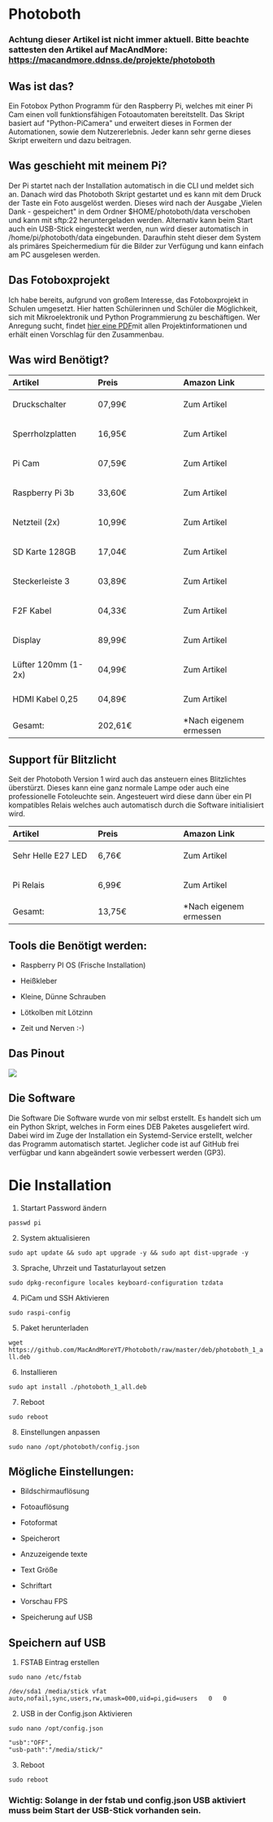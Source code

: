 Photoboth
=========

### Achtung dieser Artikel ist nicht immer aktuell. Bitte beachte sattesten den Artikel auf MacAndMore: https://macandmore.ddnss.de/projekte/photoboth

Was ist das?
------------

Ein Fotobox Python Programm für den Raspberry Pi, welches mit einer Pi Cam einen voll funktionsfähigen Fotoautomaten bereitstellt.
 Das Skript basiert auf "Python-PiCamera" und erweitert dieses in Formen der Automationen, sowie dem Nutzererlebnis. Jeder kann sehr gerne dieses Skript erweitern und dazu beitragen.

Was geschieht mit meinem Pi?
----------------------------

Der Pi startet nach der Installation automatisch in die CLI und meldet sich an. Danach wird das Photoboth Skript gestartet und es kann mit dem Druck der Taste ein Foto ausgelöst werden. Dieses wird nach der Ausgabe „Vielen Dank - gespeichert" in dem Ordner \$HOME/photoboth/data verschoben und kann mit sftp:22 heruntergeladen werden.
 Alternativ kann beim Start auch ein USB-Stick eingesteckt werden, nun wird dieser automatisch in /home/pi/photoboth/data eingebunden. Daraufhin steht dieser dem System als primäres Speichermedium für die Bilder zur Verfügung und kann einfach am PC ausgelesen werden.

Das Fotoboxprojekt
------------------

Ich habe bereits, aufgrund von großem Interesse, das Fotoboxprojekt in Schulen umgesetzt. Hier hatten Schülerinnen und Schüler die Möglichkeit, sich mit Mikroelektronik und Python Programmierung zu beschäftigen. Wer Anregung sucht, findet [hier eine PDF](../../media/photoboth/Photobox%20Projekt%20–%20Ablauf%20und%20Planung.pdf)mit allen Projektinformationen und erhält einen Vorschlag für den Zusammenbau.

Was wird Benötigt?
------------------

<table>
<col width="33%" />
<col width="33%" />
<col width="33%" />
<thead>
<tr class="header">
<th align="left">Artikel</th>
<th align="left">Preis</th>
<th align="left">Amazon Link</th>
</tr>
</thead>
<tbody>
<tr class="odd">
<td align="left">Druckschalter</td>
<td align="left">07,99€</td>
<td align="left"><a href="https://www.amazon.de/gp/product/B0825RCZJS/ref=ppx_yo_dt_b_asin_title_o00_s00?ie=UTF8&amp;psc=1"></a>
<p>Zum Artikel</p></td>
</tr>
<tr class="even">
<td align="left">Sperrholzplatten</td>
<td align="left">16,95€</td>
<td align="left"><a href="https://www.amazon.de/dp/B005QM4V5C/ref=cm_sw_em_r_mt_dp_jN2SFbR2R8M3M"></a>
<p>Zum Artikel</p></td>
</tr>
<tr class="odd">
<td align="left">Pi Cam</td>
<td align="left">07,59€</td>
<td align="left"><a href="https://www.amazon.de/gp/product/B07CMXJLXR/ref=ppx_yo_dt_b_asin_title_o01_s00?ie=UTF8&amp;psc=1"></a>
<p>Zum Artikel</p></td>
</tr>
<tr class="even">
<td align="left">Raspberry Pi 3b</td>
<td align="left">33,60€</td>
<td align="left"><a href="https://www.amazon.de/dp/B01CD5VC92/ref=cm_sw_em_r_mt_dp_wi.SFbYWETK0P"></a>
<p>Zum Artikel</p></td>
</tr>
<tr class="odd">
<td align="left">Netzteil (2x)</td>
<td align="left">10,99€</td>
<td align="left"><a href="https://www.amazon.de/dp/B01566WOAG/ref=cm_sw_em_r_mt_dp_el.SFb8HM8T75?_encoding=UTF8&amp;psc=1"></a>
<p>Zum Artikel</p></td>
</tr>
<tr class="even">
<td align="left">SD Karte 128GB</td>
<td align="left">17,04€</td>
<td align="left"><a href="https://www.amazon.de/dp/B073JYC4XM/ref=cm_sw_em_r_mt_dp_mm.SFb9HCWJFZ"></a>
<p>Zum Artikel</p></td>
</tr>
<tr class="odd">
<td align="left">Steckerleiste 3</td>
<td align="left">03,89€</td>
<td align="left"><a href="https://www.amazon.de/dp/B00006J9XX/ref=cm_sw_em_r_mt_dp_Sn.SFbC4GTRD7"></a>
<p>Zum Artikel</p></td>
</tr>
<tr class="even">
<td align="left">F2F Kabel</td>
<td align="left">04,33€</td>
<td align="left"><a href="https://www.amazon.de/dp/B07KYHBVR7/ref=cm_sw_em_r_mt_dp_egaTFbHWN9CGD"></a>
<p>Zum Artikel</p></td>
</tr>
<tr class="odd">
<td align="left">Display</td>
<td align="left">89,99€</td>
<td align="left"><a href="https://www.amazon.de/gp/product/B06XWVLNMT/ref=ppx_yo_dt_b_asin_title_o00_s00?ie=UTF8&amp;psc=1"></a>
<p>Zum Artikel</p></td>
</tr>
<tr class="even">
<td align="left">Lüfter 120mm (1-2x)</td>
<td align="left">04,99€</td>
<td align="left"><a href="https://www.amazon.de/F12-120-Standard-Geh%C3%A4usel%C3%BCfter-Standardgeh%C3%A4use-Konfiguration/dp/B002KTVFTE/ref=sr_1_3?__mk_de_DE=%C3%85M%C3%85%C5%BD%C3%95%C3%91&amp;dchild=1&amp;keywords=l%C3%BCfter&amp;qid=1616863699&amp;sr=8-3"></a>
<p>Zum Artikel</p></td>
</tr>
<tr class="odd">
<td align="left">HDMI Kabel 0,25</td>
<td align="left">04,89€</td>
<td align="left"><a href="https://www.amazon.de/dp/B013ICNQLQ/ref=cm_sw_em_r_mt_dp_dlC_WynTFbMCMF2GY"></a>
<p>Zum Artikel</p></td>
</tr>
<tr class="even">
<td align="left">Gesamt:</td>
<td align="left">202,61€</td>
<td align="left">*Nach eigenem ermessen</td>
</tr>
</tbody>
</table>

Support für Blitzlicht
----------------------

Seit der Photoboth Version 1 wird auch das ansteuern eines Blitzlichtes überstürzt. Dieses kann eine ganz normale Lampe oder auch eine professionelle Fotoleuchte sein. Angesteuert wird diese dann über ein PI kompatibles Relais welches auch automatisch durch die Software initialisiert wird.

<table>
<col width="33%" />
<col width="33%" />
<col width="33%" />
<thead>
<tr class="header">
<th align="left">Artikel</th>
<th align="left">Preis</th>
<th align="left">Amazon Link</th>
</tr>
</thead>
<tbody>
<tr class="odd">
<td align="left">Sehr Helle E27 LED</td>
<td align="left">6,76€</td>
<td align="left"><a href="https://www.amazon.de/gp/product/B08V8ND1VY/ref=ppx_yo_dt_b_asin_title_o05_s00?ie=UTF8&amp;psc=1"></a>
<p>Zum Artikel</p></td>
</tr>
<tr class="even">
<td align="left">Pi Relais</td>
<td align="left">6,99€</td>
<td align="left"><a href="https://www.amazon.de/gp/product/B07BVXT1ZK/ref=ppx_yo_dt_b_asin_title_o03_s00?ie=UTF8&amp;psc=1"></a>
<p>Zum Artikel</p></td>
</tr>
<tr class="odd">
<td align="left">Gesamt:</td>
<td align="left">13,75€</td>
<td align="left">*Nach eigenem ermessen</td>
</tr>
</tbody>
</table>

Tools die Benötigt werden:
-------------------

- Raspberry PI OS (Frische Installation)

- Heißkleber

- Kleine, Dünne Schrauben

- Lötkolben mit Lötzinn

- Zeit und Nerven :-)


Das Pinout
-------------------

![](https://git.ts13.de/Nick/photoboth/-/raw/master/info/pinout.png)

Die Software
-------------------

Die Software Die Software wurde von mir selbst erstellt. Es handelt sich um ein Python Skript, welches in Form eines DEB Paketes ausgeliefert wird. Dabei wird im Zuge der Installation ein Systemd-Service erstellt, welcher das Programm automatisch startet. Jeglicher code ist auf GitHub frei verfügbar und kann abgeändert sowie verbessert werden (GP3).

Die Installation
================

1. Startart Password ändern

`passwd pi`

2. System aktualisieren

`sudo apt update && sudo apt upgrade -y && sudo apt dist-upgrade -y`

3. Sprache, Uhrzeit und Tastaturlayout setzen

`sudo dpkg-reconfigure locales keyboard-configuration tzdata`

4. PiCam und SSH Aktivieren

`sudo raspi-config`

5. Paket herunterladen

`wget https://github.com/MacAndMoreYT/Photoboth/raw/master/deb/photoboth_1_all.deb`

6. Installieren

`sudo apt install ./photoboth_1_all.deb`

7. Reboot

`sudo reboot`

8. Einstellungen anpassen

`sudo nano /opt/photoboth/config.json`

Mögliche Einstellungen:
-------------------

- Bildschirmauflösung

- Fotoauflösung

- Fotoformat

- Speicherort

- Anzuzeigende texte

- Text Größe

- Schriftart

- Vorschau FPS

- Speicherung auf USB

Speichern auf USB
-------------------

1. FSTAB Eintrag erstellen

`sudo nano /etc/fstab`

    /dev/sda1 /media/stick vfat auto,nofail,sync,users,rw,umask=000,uid=pi,gid=users   0   0

2. USB in der Config.json Aktivieren

`sudo nano /opt/config.json`

	"usb":"OFF",
	"usb-path":"/media/stick/"

3. Reboot

`sudo reboot`

### Wichtig: Solange in der fstab und config.json USB aktiviert muss beim Start der USB-Stick vorhanden sein.